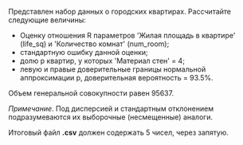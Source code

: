 Представлен набор данных о городских квартирах. Рассчитайте следующие величины:

* Оценку отношения R параметров 'Жилая площадь в квартире' (life_sq) и 'Количество комнат' (num_room);
* стандартную ошибку данной оценки;
* долю p квартир, у которых 'Материал стен' = 4;
* левую и правые доверительные границы нормальной аппроксимации p, доверительная вероятность = 93.5%.

Объем генеральной совокупности равен 95637.    

*Примечание*. Под дисперсией и стандартным отклонением подразумеваются их выборочные (несмещенные) аналоги.
    
Итоговый файл **.csv** должен содержать 5 чисел, через запятую.
